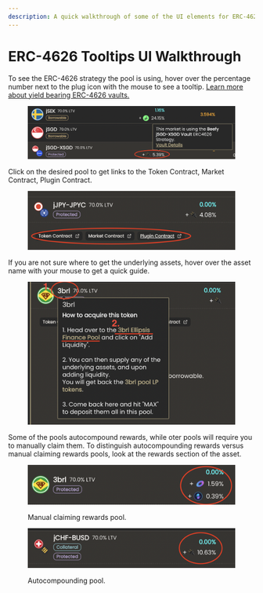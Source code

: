 ```yaml
---
description: A quick walkthrough of some of the UI elements for ERC-4626 strategies.
---
```


# ERC-4626 Tooltips UI Walkthrough

To see the ERC-4626 strategy the pool is using, hover over the percentage number next to the plug icon with the mouse to see a tooltip. [Learn more about yield bearing ERC-4626 vaults.](guides/yield-bearing-vaults-erc-4626.md)

<figure><img src=".gitbook/assets/Screenshot 2022-10-13 at 20.06.53 (1).png" alt=""><figcaption></figcaption></figure>

Click on the desired pool to get links to the Token Contract, Market Contract, Plugin Contract.

<figure><img src=".gitbook/assets/Screenshot 2022-10-13 at 20.18.39.png" alt=""><figcaption></figcaption></figure>

If you are not sure where to get the underlying assets, hover over the asset name with your mouse to get a quick guide.&#x20;

<figure><img src=".gitbook/assets/Screenshot 2022-10-13 at 20.24.24.png" alt=""><figcaption></figcaption></figure>

Some of the pools autocompound rewards, while oter pools will require you to manually claim them. To distinguish autocompounding rewards versus manual claiming rewards pools, look at the rewards section of the asset.

<figure><img src=".gitbook/assets/Screenshot 2022-10-13 at 20.30.09.png" alt=""><figcaption><p>Manual claiming rewards pool.</p></figcaption></figure>

<figure><img src=".gitbook/assets/Screenshot 2022-10-13 at 20.31.11.png" alt=""><figcaption><p>Autocompounding pool.</p></figcaption></figure>
